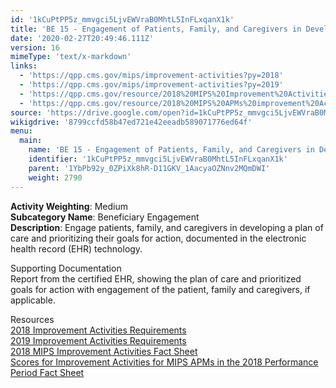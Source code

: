 ```yaml
---
id: '1kCuPtPP5z_mmvgci5LjvEWVraB0MhtL5InFLxqanX1k'
title: 'BE 15 - Engagement of Patients, Family, and Caregivers in Developing a Plan of Care'
date: '2020-02-27T20:49:46.111Z'
version: 16
mimeType: 'text/x-markdown'
links:
  - 'https://qpp.cms.gov/mips/improvement-activities?py=2018'
  - 'https://qpp.cms.gov/mips/improvement-activities?py=2019'
  - 'https://qpp.cms.gov/resource/2018%20MIPS%20Improvement%20Activities%20Fact%20Sheet'
  - 'https://qpp.cms.gov/resource/2018%20MIPS%20APMs%20improvement%20Activities%20scores%20fact%20sheet'
source: 'https://drive.google.com/open?id=1kCuPtPP5z_mmvgci5LjvEWVraB0MhtL5InFLxqanX1k'
wikigdrive: '8799ccfd58b47ed721e42eeadb589071776ed64f'
menu:
  main:
    name: 'BE 15 - Engagement of Patients, Family, and Caregivers in Developing a Plan of Care'
    identifier: '1kCuPtPP5z_mmvgci5LjvEWVraB0MhtL5InFLxqanX1k'
    parent: '1YbPb92y_0ZPiXk8hR-D11GKV_1AacyaOZNnv2MQmDWI'
    weight: 2790
---
```





**Activity Weighting**: Medium  
**Subcategory Name**: Beneficiary Engagement  
**Description**: Engage patients, family, and caregivers in developing a plan of care and prioritizing their goals for action, documented in the electronic health record (EHR) technology.




Supporting Documentation  
Report from the certified EHR, showing the plan of care and prioritized goals for action with engagement of the patient, family and caregivers, if applicable.




Resources  
[2018 Improvement Activities Requirements](https://qpp.cms.gov/mips/improvement-activities?py=2018)  
[2019 Improvement Activities Requirements](https://qpp.cms.gov/mips/improvement-activities?py=2019)  
[2018 MIPS Improvement Activities Fact Sheet](https://qpp.cms.gov/resource/2018%20MIPS%20Improvement%20Activities%20Fact%20Sheet)  
[Scores for Improvement Activities for MIPS APMs in the 2018 Performance Period Fact Sheet](https://qpp.cms.gov/resource/2018%20MIPS%20APMs%20improvement%20Activities%20scores%20fact%20sheet)

